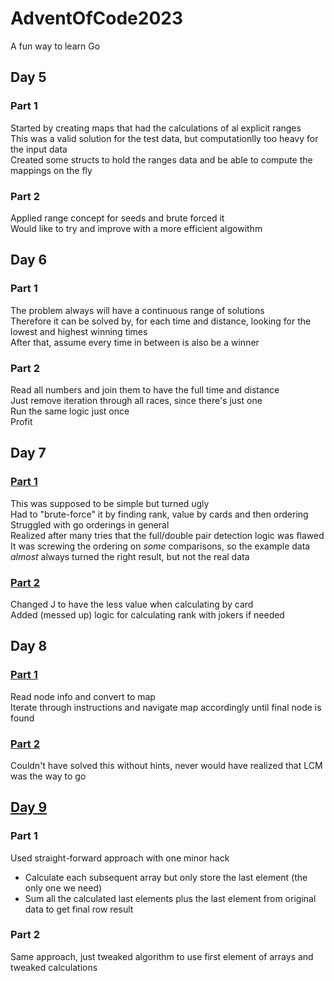 # AdventOfCode2023
A fun way to learn Go


## Day 5
### Part 1
Started by creating maps that had the calculations of al explicit ranges  
This was a valid solution for the test data, but computationlly too heavy for the input data  
Created some structs to hold the ranges data and be able to compute the mappings on the fly  
### Part 2
Applied range concept for seeds and brute forced it  
Would like to try and improve with a more efficient algowithm  
## Day 6
### Part 1
The problem always will have a continuous range of solutions  
Therefore it can be solved by, for each time and distance, looking for the lowest and highest winning times  
After that, assume every time in between is also be a winner  
### Part 2
Read all numbers and join them to have the full time and distance  
Just remove iteration through all races, since there's just one  
Run the same logic just once  
Profit  
## Day 7
### [Part 1](Day7/Part1/day7_1.go)
This was supposed to be simple but turned ugly  
Had to "brute-force" it by finding rank, value by cards and then ordering  
Struggled with go orderings in general  
Realized after many tries that the full/double pair detection logic was flawed  
It was screwing the ordering on *some* comparisons, so the example data *almost* always turned the right result, but not the real data  
### [Part 2](Day7/Part2/day7_2.go)
Changed J to have the less value when calculating by card  
Added (messed up) logic for calculating rank with jokers if needed  
## Day 8
### [Part 1](Day8/Part1/day8_1.go)
Read node info and convert to map  
Iterate through instructions and navigate map accordingly until final node is found  
### [Part 2](Day8/Part2/day8_2.go)
Couldn't have solved this without hints, never would have realized that LCM was the way to go  
## [Day 9](Day9/day9.go)
### Part 1
Used straight-forward approach with one minor hack
- Calculate each subsequent array but only store the last element (the only one we need)  
- Sum all the calculated last elements plus the last element from original data to get final row result  
### Part 2
Same approach, just tweaked algorithm to use first element of arrays and tweaked calculations  
